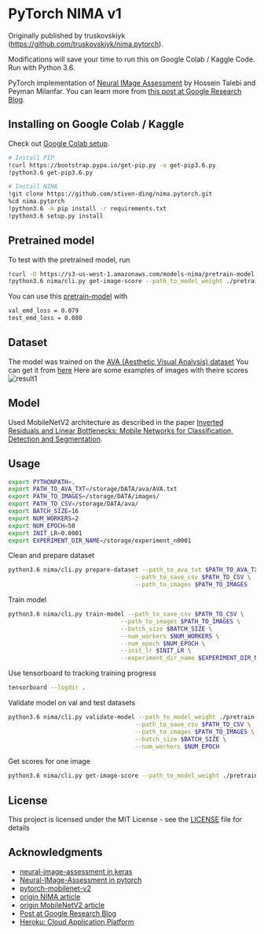 # PyTorch NIMA v1
Originally published by truskovskiyk (https://github.com/truskovskiyk/nima.pytorch). 

Modifications will save your time to run this on Google Colab / Kaggle Code. Run with Python 3.6.

PyTorch implementation of [Neural IMage Assessment](https://arxiv.org/abs/1709.05424) by Hossein Talebi and Peyman Milanfar. You can learn more from [this post at Google Research Blog](https://research.googleblog.com/2017/12/introducing-nima-neural-image-assessment.html). 


## Installing on Google Colab / Kaggle

Check out [Google Colab setup](https://colab.research.google.com/gist/stiven-ding/b39d9673985030dc9acb668648b4a50b/nima-v1.ipynb?authuser=2).

```bash
# Install PIP
!curl https://bootstrap.pypa.io/get-pip.py -o get-pip3.6.py
!python3.6 get-pip3.6.py

# Install NIMA
!git clone https://github.com/stiven-ding/nima.pytorch.git
%cd nima.pytorch
!python3.6 -m pip install -r requirements.txt
!python3.6 setup.py install
```

## Pretrained model  

To test with the pretrained model, run
```bash
!curl -O https://s3-us-west-1.amazonaws.com/models-nima/pretrain-model.pth 
!python3.6 nima/cli.py get-image-score --path_to_model_weight ./pretrain-model.pth --path_to_image test_image.jpg
```

You can use this [pretrain-model](https://s3-us-west-1.amazonaws.com/models-nima/pretrain-model.pth) with
```bash
val_emd_loss = 0.079
test_emd_loss = 0.080
```

## Dataset

The model was trained on the [AVA (Aesthetic Visual Analysis) dataset](http://refbase.cvc.uab.es/files/MMP2012a.pdf)
You can get it from [here](https://github.com/mtobeiyf/ava_downloader)
Here are some examples of images with theire scores 
![result1](https://3.bp.blogspot.com/-_BuiLfAsHGE/WjgoftooRiI/AAAAAAAACR0/mB3tOfinfgA5Z7moldaLIGn92ounSOb8ACLcBGAs/s1600/image2.png)

## Model 

Used MobileNetV2 architecture as described in the paper [Inverted Residuals and Linear Bottlenecks: Mobile Networks for Classification, Detection and Segmentation](https://arxiv.org/pdf/1801.04381).

## Usage
```bash
export PYTHONPATH=.
export PATH_TO_AVA_TXT=/storage/DATA/ava/AVA.txt
export PATH_TO_IMAGES=/storage/DATA/images/
export PATH_TO_CSV=/storage/DATA/ava/
export BATCH_SIZE=16
export NUM_WORKERS=2
export NUM_EPOCH=50
export INIT_LR=0.0001
export EXPERIMENT_DIR_NAME=/storage/experiment_n0001
```
Clean and prepare dataset
```bash
python3.6 nima/cli.py prepare-dataset --path_to_ava_txt $PATH_TO_AVA_TXT \
                                    --path_to_save_csv $PATH_TO_CSV \
                                    --path_to_images $PATH_TO_IMAGES

```

Train model
```bash
python3.6 nima/cli.py train-model --path_to_save_csv $PATH_TO_CSV \
                                --path_to_images $PATH_TO_IMAGES \
                                --batch_size $BATCH_SIZE \
                                --num_workers $NUM_WORKERS \
                                --num_epoch $NUM_EPOCH \
                                --init_lr $INIT_LR \
                                --experiment_dir_name $EXPERIMENT_DIR_NAME


```
Use tensorboard to tracking training progress

```bash
tensorboard --logdir .
```
Validate model on val and test datasets
```bash
python3.6 nima/cli.py validate-model --path_to_model_weight ./pretrain-model.pth \
                                    --path_to_save_csv $PATH_TO_CSV \
                                    --path_to_images $PATH_TO_IMAGES \
                                    --batch_size $BATCH_SIZE \
                                    --num_workers $NUM_EPOCH
```
Get scores for one image
```bash
python3.6 nima/cli.py get-image-score --path_to_model_weight ./pretrain-model.pth --path_to_image test_image.jpg
```

## License

This project is licensed under the MIT License - see the [LICENSE](LICENSE) file for details

## Acknowledgments

* [neural-image-assessment in keras](https://github.com/titu1994/neural-image-assessment)
* [Neural-IMage-Assessment in pytorch](https://github.com/kentsyx/Neural-IMage-Assessment)
* [pytorch-mobilenet-v2](https://github.com/tonylins/pytorch-mobilenet-v2)
* [origin NIMA article](https://arxiv.org/abs/1709.05424)
* [origin MobileNetV2 article](https://arxiv.org/pdf/1801.04381)
* [Post at Google Research Blog](https://research.googleblog.com/2017/12/introducing-nima-neural-image-assessment.html)
* [Heroku: Cloud Application Platform](https://www.heroku.com/)
